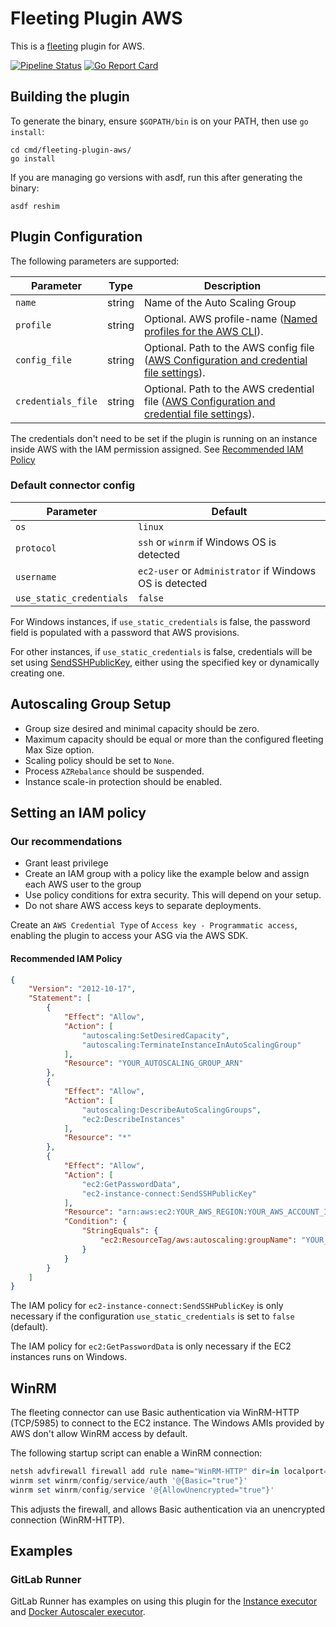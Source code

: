 # Fleeting Plugin AWS

This is a [fleeting](https://gitlab.com/gitlab-org/fleeting/fleeting) plugin for AWS.

[![Pipeline Status](https://gitlab.com/gitlab-org/fleeting/fleeting-plugin-aws/badges/main/pipeline.svg)](https://gitlab.com/gitlab-org/fleeting/fleeting-plugin-aws/commits/main)
[![Go Report Card](https://goreportcard.com/badge/gitlab.com/gitlab-org/fleeting/fleeting-plugin-aws)](https://goreportcard.com/report/gitlab.com/gitlab-org/fleeting/fleeting-plugin-aws)

## Building the plugin

To generate the binary, ensure `$GOPATH/bin` is on your PATH, then use `go install`:

```shell
cd cmd/fleeting-plugin-aws/
go install 
```

If you are managing go versions with asdf, run this after generating the binary:

```shell
asdf reshim
```

## Plugin Configuration

The following parameters are supported:

| Parameter             | Type   | Description |
|-----------------------|--------|-------------|
| `name`                | string | Name of the Auto Scaling Group |
| `profile` | string | Optional. AWS profile-name ([Named profiles for the AWS CLI](https://docs.aws.amazon.com/cli/latest/userguide/cli-configure-profiles.html)). |
| `config_file`    | string | Optional. Path to the AWS config file ([AWS Configuration and credential file settings](https://docs.aws.amazon.com/cli/latest/userguide/cli-configure-files.html)). |
| `credentials_file`    | string | Optional. Path to the AWS credential file ([AWS Configuration and credential file settings](https://docs.aws.amazon.com/cli/latest/userguide/cli-configure-files.html)). |

The credentials don't need to be set if the plugin is running on an instance inside AWS
with the IAM permission assigned. See [Recommended IAM Policy](#recommended-iam-policy)

### Default connector config

| Parameter                | Default  |
|--------------------------|----------|
| `os`                     | `linux`  |
| `protocol`               | `ssh` or `winrm` if Windows OS is detected |
| `username`               | `ec2-user` or `Administrator` if Windows OS is detected |
| `use_static_credentials` | `false`  |

For Windows instances, if `use_static_credentials` is false, the password field is populated with a password that AWS provisions.

For other instances, if `use_static_credentials` is false, credentials will be set using [SendSSHPublicKey](https://docs.aws.amazon.com/ec2-instance-connect/latest/APIReference/API_SendSSHPublicKey.html), either using the specified key or dynamically creating one.

## Autoscaling Group Setup

- Group size desired and minimal capacity should be zero.
- Maximum capacity should be equal or more than the configured fleeting Max Size option.
- Scaling policy should be set to `None`.
- Process `AZRebalance` should be suspended.
- Instance scale-in protection should be enabled.

## Setting an IAM policy

### Our recommendations

- Grant least privilege
- Create an IAM group with a policy like the example below and assign each AWS user to the group
- Use policy conditions for extra security. This will depend on your setup.
- Do not share AWS access keys to separate deployments.

Create an `AWS Credential Type` of `Access key - Programmatic access`, enabling the plugin to
access your ASG via the AWS SDK.

#### Recommended IAM Policy

```json
{
    "Version": "2012-10-17",
    "Statement": [
        {
            "Effect": "Allow",
            "Action": [
                "autoscaling:SetDesiredCapacity",
                "autoscaling:TerminateInstanceInAutoScalingGroup"
            ],
            "Resource": "YOUR_AUTOSCALING_GROUP_ARN"
        },
        {
            "Effect": "Allow",
            "Action": [
                "autoscaling:DescribeAutoScalingGroups",
                "ec2:DescribeInstances"
            ],
            "Resource": "*"
        },
        {
            "Effect": "Allow",
            "Action": [
                "ec2:GetPasswordData",
                "ec2-instance-connect:SendSSHPublicKey"
            ],
            "Resource": "arn:aws:ec2:YOUR_AWS_REGION:YOUR_AWS_ACCOUNT_ID:instance/*",
            "Condition": {
                "StringEquals": {
                    "ec2:ResourceTag/aws:autoscaling:groupName": "YOUR_AUTOSCALING_GROUP_NAME"
                }
            }
        }
    ]
}
```

The IAM policy for `ec2-instance-connect:SendSSHPublicKey` is only necessary if the configuration `use_static_credentials`
is set to `false` (default).

The IAM policy for `ec2:GetPasswordData` is only necessary if the EC2 instances runs on Windows.

## WinRM

The fleeting connector can use Basic authentication via WinRM-HTTP (TCP/5985) to connect to the EC2 instance.
The Windows AMIs provided by AWS don't allow WinRM access by default.

The following startup script can enable a WinRM connection:

```powershell
netsh advfirewall firewall add rule name="WinRM-HTTP" dir=in localport=5985 protocol=TCP action=allow
winrm set winrm/config/service/auth '@{Basic="true"}'
winrm set winrm/config/service '@{AllowUnencrypted="true"}'
```

This adjusts the firewall, and allows Basic authentication via an unencrypted connection (WinRM-HTTP).

## Examples

### GitLab Runner

GitLab Runner has examples on using this plugin for the [Instance executor](https://docs.gitlab.com/runner/executors/instance.html#examples) and [Docker Autoscaler executor](https://docs.gitlab.com/runner/executors/docker_autoscaler.html#examples).
